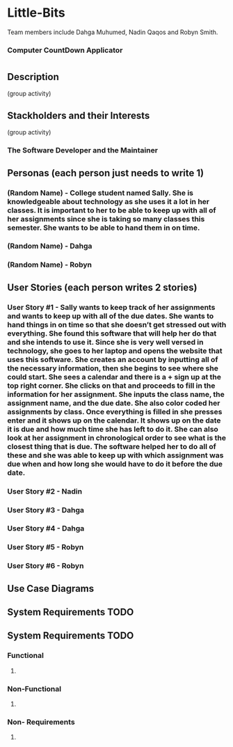 # Little-Bits
Team members include Dahga Muhumed, Nadin Qaqos and Robyn Smith.

### Computer CountDown Applicator
# 

## Description
(group activity)

## Stackholders and their Interests
(group activity)


### The Software Developer and the Maintainer


## Personas (each person just needs to write 1)

### (Random Name) - College student named Sally. She is knowledgeable about technology as she uses it a lot in her classes. It is important to her to be able to keep up with all of her assignments since she is taking so many classes this semester. She wants to be able to hand them in on time. 

### (Random Name) -  Dahga

### (Random Name) -  Robyn


## User Stories (each person writes 2 stories)

### User Story #1 - Sally wants to keep track of her assignments and wants to keep up with all of the due dates. She wants to hand things in on time so that she doesn’t get stressed out with everything. She found this software that will help her do that and she intends to use it. Since she is very well versed in technology, she goes to her laptop and opens the website that uses this software. She creates an account by inputting all of the necessary information, then she begins to see where she could start. She sees a calendar and there is a + sign up at the top right corner. She clicks on that and proceeds to fill in the information for her assignment. She inputs the class name, the assignment name, and the due date. She also color coded her assignments by class. Once everything is filled in she presses enter and it shows up on the calendar. It shows up on the date it is due and how much time she has left to do it. She can also look at her assignment in chronological order to see what is the closest thing that is due. The software helped her to do all of these and she was able to keep up with which assignment was due when and how long she would have to do it before the due date.  

### User Story #2 - Nadin 

### User Story #3 - Dahga 

### User Story #4 - Dahga 

### User Story #5 - Robyn 

### User Story #6 - Robyn 

## Use Case Diagrams

## System Requirements TODO


## System Requirements TODO

### Functional 

1. 

### Non-Functional 

1. 

### Non- Requirements 
1.

